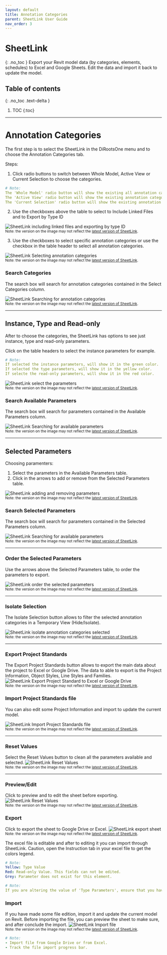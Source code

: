 ```yaml
---
layout: default
title: Annotation Categories
parent: SheetLink User Guide
nav_order: 3
---
```


# SheetLink
{: .no_toc }
Export your Revit model data (by categories, elements, schedules) to Excel and Google Sheets. Edit the data and import it back to update the model.
## Table of contents
{: .no_toc .text-delta }

1. TOC
{:toc}

---

# Annotation Categories

The first step is to select the SheetLink in the DiRootsOne menu and to choose the Annotation Categories tab. 

Steps:

1. Click radio buttons to switch between Whole Model, Active View or Current Selection to choose the categories.

```yaml
# Note:
The 'Whole Model' radio button will show the existing all annotation categories.
The 'Active View' radio button will show the existing annotation categories in the current view.
The 'Current Selection' radio button will show the existing annotation categories in the current selection.
```

2. Use the checkboxes above the table to select to Include Linked Files and to Export by Type ID

![SheetLink including linked files and exporting by type ID](../../assets\images\SH-IncludeLink.png)  
<sub>Note: the version on the image may not reflect the [latest version of SheetLink](https://diroots.com/revit-plugins/revit-to-excel-sheetlink/).</sub>


3. Use the checkboxes to select specific annotation categories or use the checkbox in the table header to select all annotation categories.

![SheetLink Selecting annotation categories](../../assets\images\SH-Select-AnCategories.gif)  
<sub>Note: the version on the image may not reflect the [latest version of SheetLink](https://diroots.com/revit-plugins/revit-to-excel-sheetlink/).</sub>

### Search Categories

The search box will search for annotation categories contained in the Select Categories column.  

![SheetLink Searching for annotation categories](../../assets\images\SH-Search-AnCategories.gif.gif)  
<sub>Note: the version on the image may not reflect the [latest version of SheetLink](https://diroots.com/revit-plugins/revit-to-excel-sheetlink/).</sub>

---

## Instance, Type and Read-only

After to choose the categories, the SheetLink has options to see just instance, type and read-only parameters.

Click on the table headers to select the instance parameters for example.


```yaml
# Note:  
If selected the instance parameters, will show it in the green color.
If selected the type parameters, will show it in the yellow color.
If selecte the read-only parameters, will show it in the red color.
```
  

![SheetLink select the parameters](../../assets\images\SH-ac-SelectInstance.gif)  
<sub>Note: the version on the image may not reflect the [latest version of SheetLink](https://diroots.com/revit-plugins/revit-to-excel-sheetlink/).</sub>

### Search Available Parameters

The search box will search for parameters contained in the Available Parameters column.  

![SheetLink Searching for available parameters](../../assets\images\SH-Search-AvailableParameters.gif)  
<sub>Note: the version on the image may not reflect the [latest version of SheetLink](https://diroots.com/revit-plugins/revit-to-excel-sheetlink/).</sub>

---

## Selected Parameters

Choosing paramenters:
1. Select the parameters in the Available Parameters table.
2. Click in the arrows to add or remove from the Selected Parameters table.


![SheetLink adding and removing parameters](../../assets\images\SH-AddRemove.gif)  
<sub>Note: the version on the image may not reflect the [latest version of SheetLink](https://diroots.com/revit-plugins/revit-to-excel-sheetlink/).</sub>

### Search Selected Parameters

The search box will search for parameters contained in the Selected Parameters column.  

![SheetLink Searching for available parameters](../../assets\images\SH-Search-Selected-Parameters.gif)  
<sub>Note: the version on the image may not reflect the [latest version of SheetLink](https://diroots.com/revit-plugins/revit-to-excel-sheetlink/).</sub>

---

### Order the Selected Parameters

Use the arrows above the Selected Parameters table, to order the parameters to export.  

![SheetLink order the selected parameters](../../assets\images\SH-ac-OrderParameters.gif)  
<sub>Note: the version on the image may not reflect the [latest version of SheetLink](https://diroots.com/revit-plugins/revit-to-excel-sheetlink/).</sub>

---

### Isolate Selection

The Isolate Selection button allows to filter the selected annotation categories in a Temporary View (Hide/Isolate).

![SheetLink isolate annotation categories selected](../../assets\images\SH-ac-IsolateSelection.png)  
<sub>Note: the version on the image may not reflect the [latest version of SheetLink](https://diroots.com/revit-plugins/revit-to-excel-sheetlink/).</sub>

---

### Export Project Standards

The Export Project Standards button allows to export the main data about the project to Excel or Google Drive. The data to able to export is the Project Information, Object Styles, Line Styles and Families.
![SheetLink Export Project Standard to Excel or Google Drive](../../assets\images\SH-ac-ExportProjectStandard.gif)  
<sub>Note: the version on the image may not reflect the [latest version of SheetLink](https://diroots.com/revit-plugins/revit-to-excel-sheetlink/).</sub>

### Import Project Standards file

You can also edit some Project Information and import to update the current model.

![SheetLink Import Project Standards file](../../assets\images\SH-El-ImportProject.gif)  
<sub>Note: the version on the image may not reflect the [latest version of SheetLink](https://diroots.com/revit-plugins/revit-to-excel-sheetlink/).</sub>

---

### Reset Values

Select the Reset Values button to clean all the parameters available and selected.
![SheetLink Reset Values](../../assets\images\SH-ac-ResetValue.png)  
<sub>Note: the version on the image may not reflect the [latest version of SheetLink](https://diroots.com/revit-plugins/revit-to-excel-sheetlink/).</sub>

---

### Preview/Edit

Click to preview and to edit the sheet before exporting.
![SheetLink Reset Values](../../assets\images\SH-ac-Preview.gif)  
<sub>Note: the version on the image may not reflect the [latest version of SheetLink](https://diroots.com/revit-plugins/revit-to-excel-sheetlink/).</sub>

### Export

Click to export the sheet to Google Drive or Excel.
![SheetLink export sheet](../../assets\images\SH-ac-Export.png)  
<sub>Note: the version on the image may not reflect the [latest version of SheetLink](https://diroots.com/revit-plugins/revit-to-excel-sheetlink/).</sub>

The excel file is editable and after to editing it you can import through SheetLink.
Caution, open the Instruction tab in your excel file to get the colors legend. 

```yaml
# Note:  
Yellow: Type Value
Red: Read-only Value. This fields can not be edited.
Grey: Parameter does not exist for this element.
```

```yaml
# Note:  
If you are altering the value of 'Type Parameters', ensure that you have the same value for all elements with the same 'Type ID'
```

### Import

If you have made some file edition, import it and update the current model on Revit. Before importing the file, you can preview the sheet to make sure, and after conclude the import.
![SheetLink Import file](../../assets\images\SH-ac-Import.png)  
<sub>Note: the version on the image may not reflect the [latest version of SheetLink](https://diroots.com/revit-plugins/revit-to-excel-sheetlink/).</sub>

```yaml
# Note:  
- Import file from Google Drive or from Excel.
- Track the file import progress bar.
```
